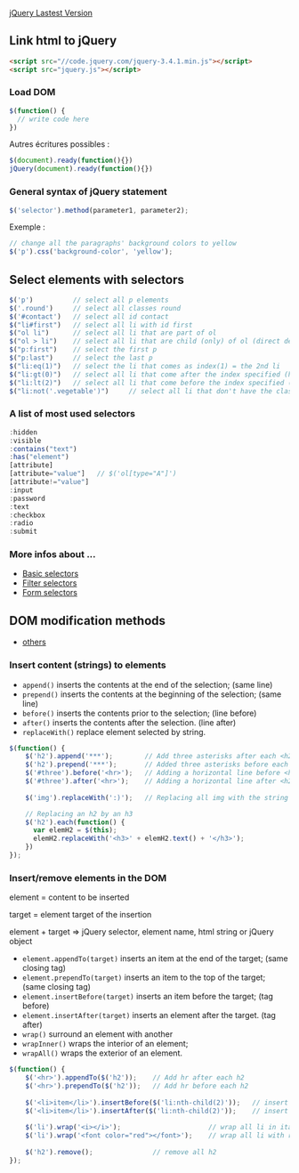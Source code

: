 [jQuery Lastest Version](https://code.jquery.com/)

## Link html to jQuery
```html
<script src="//code.jquery.com/jquery-3.4.1.min.js"></script>
<script src="jquery.js"></script>
````

### Load DOM
```javascript
$(function() {
  // write code here
})
```
Autres écritures possibles :
```javascript
$(document).ready(function(){})
jQuery(document).ready(function(){})
```

### General syntax of jQuery statement
```javascript
$('selector').method(parameter1, parameter2);
```
Exemple : 
```javascript
// change all the paragraphs' background colors to yellow
$('p').css('background-color', 'yellow');
```

## Select elements with selectors
```javascript
$('p')          // select all p elements
$('.round')     // select all classes round
$('#contact')   // select all id contact
$("li#first")   // select all li with id first
$("ol li")      // select all li that are part of ol
$("ol > li")    // select all li that are child (only) of ol (direct descendant)
$("p:first")    // select the first p
$("p:last")     // select the last p
$("li:eq(1)")   // select the li that comes as index(1) = the 2nd li
$("li:gt(0)")   // select all li that come after the index specified (here 0) = starting from the 2nd one
$("li:lt(2)")   // select all li that come before the index specified (here 2) = only the 1st and 2nd one
$("li:not('.vegetable')")     // select all li that don't have the class vegetable
```
### A list of most used selectors
```javascript
:hidden
:visible
:contains("text")
:has("element")
[attribute]
[attribute="value"]   // $('ol[type="A"]')
[attribute!="value"]
:input
:password
:text
:checkbox
:radio
:submit
```
### More infos about ...
- [Basic selectors](https://api.jquery.com/category/selectors/hierarchy-selectors/)
- [Filter selectors](https://api.jquery.com/category/selectors/basic-filter-selectors/)
- [Form selectors](https://api.jquery.com/category/selectors/form-selectors/)


## DOM modification methods
- [others](https://openclassrooms.com/en/courses/3504441-introduction-a-jquery/3639666-utilisez-des-methodes-jquery#/id/r-3654651)

### Insert content (strings) to elements
- ```append()``` inserts the contents at the end of the selection; (same line)
- ```prepend()``` inserts the contents at the beginning of the selection; (same line)
- ```before()``` inserts the contents prior to the selection; (line before)
- ```after()``` inserts the contents after the selection. (line after)
- ```replaceWith()``` replace element selected by string.

```javascript
$(function() {
    $('h2').append('***');        // Add three asterisks after each <h2>
    $('h2').prepend('***');       // Added three asterisks before each <h2>
    $('#three').before('<hr>');   // Adding a horizontal line before <h2> #three
    $('#three').after('<hr>');    // Adding a horizontal line after <h2> #three
    
    $('img').replaceWith(':)');   // Replacing all img with the string :)

    // Replacing an h2 by an h3
    $('h2').each(function() {
      var elemH2 = $(this);
      elemH2.replaceWith('<h3>' + elemH2.text() + '</h3>');
    })
});
```

### Insert/remove elements in the DOM
element = content to be inserted

target = element target of the insertion

element + target => jQuery selector, element name, html string or jQuery object

- ```element.appendTo(target)``` inserts an item at the end of the target; (same closing tag)
- ```element.prependTo(target)``` inserts an item to the top of the target; (same closing tag)
- ```element.insertBefore(target)``` inserts an item before the target; (tag before)
- ```element.insertAfter(target)``` inserts an element after the target. (tag after)
- ```wrap()``` surround an element with another
- ```wrapInner()``` wraps the interior of an element;
- ```wrapAll()``` wraps the exterior of an element.

```javascript
$(function() {
    $('<hr>').appendTo($('h2'));    // Add hr after each h2
    $('<hr>').prependTo($('h2'));   // Add hr before each h2
    
    $('<li>item</li>').insertBefore($('li:nth-child(2)'));   // insert list item before 2nd list item
    $('<li>item</li>').insertAfter($('li:nth-child(2)'));    // insert list item after 2nd list item
    
    $('li').wrap('<i></i>');                      // wrap all li in italic
    $('li').wrap('<font color="red"></font>');    // wrap all li with red font color
    
    $('h2').remove();               // remove all h2
});
```
